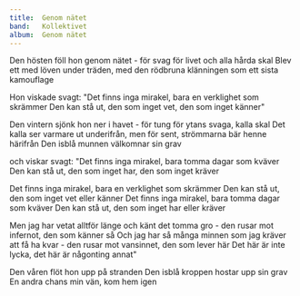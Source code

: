 ```yaml
---
title:  Genom nätet
band:   Kollektivet
album:  Genom nätet
---
```


Den hösten föll hon genom nätet -
för svag för livet och alla hårda skal
Blev ett med löven under träden,
med den rödbruna klänningen
som ett sista kamouflage

Hon viskade svagt:
"Det finns inga mirakel,
bara en verklighet som skrämmer
Den kan stå ut, den som inget vet,
den som inget känner"

Den vintern sjönk hon ner i havet -
för tung för ytans svaga, kalla skal
Det kalla ser varmare ut underifrån,
men för sent, strömmarna bär henne härifrån
Den isblå munnen välkomnar sin grav

och viskar svagt:
"Det finns inga mirakel,
bara tomma dagar som kväver
Den kan stå ut, den som inget har,
den som inget kräver

Det finns inga mirakel,
bara en verklighet som skrämmer
Den kan stå ut, den som inget vet eller känner
Det finns inga mirakel,
bara tomma dagar som kväver
Den kan stå ut, den som inget har eller kräver

Men jag har vetat alltför länge
och känt det tomma gro -
den rusar mot infernot, den som känner så
Och jag har så många minnen
som jag kräver att få ha kvar -
den rusar mot vansinnet, den som lever här
Det här är inte lycka,
det här är någonting annat"

Den våren flöt hon upp på stranden
Den isblå kroppen hostar upp sin grav
En andra chans min vän,
kom hem igen
